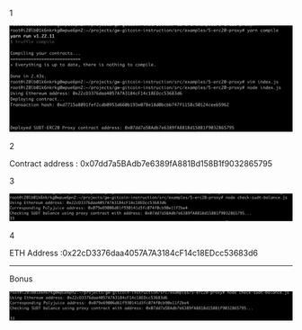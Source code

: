 1

![deploy-erc20-proxy](deploy-erc20-proxy.png)

2

Contract address : 0x07dd7a5BAdb7e6389fA881Bd158B1f9032865795

3

![check-sudt](check-sudt.png)



4

ETH Address :0x22cD3376daa4057A7A3184cF14c18EDcc53683d6

---------------

Bonus

![get-id](get-id.png)